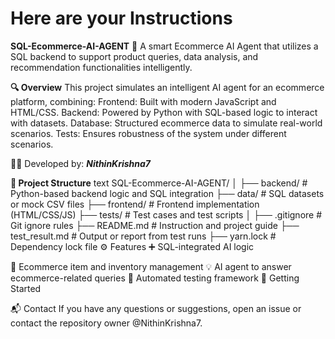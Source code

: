 # Here are your Instructions
**SQL-Ecommerce-AI-AGENT**
🚀 A smart Ecommerce AI Agent that utilizes a SQL backend to support product queries, data analysis, and recommendation functionalities intelligently.

**🔍 Overview**
This project simulates an intelligent AI agent for an ecommerce platform, combining:
Frontend: Built with modern JavaScript and HTML/CSS.
Backend: Powered by Python with SQL-based logic to interact with datasets.
Database: Structured ecommerce data to simulate real-world scenarios.
Tests: Ensures robustness of the system under different scenarios.

👨‍💻 Developed by: _**NithinKrishna7**_

**📁 Project Structure**
text
SQL-Ecommerce-AI-AGENT/
│
├── backend/         # Python-based backend logic and SQL integration
├── data/            # SQL datasets or mock CSV files
├── frontend/        # Frontend implementation (HTML/CSS/JS)
├── tests/           # Test cases and test scripts
│
├── .gitignore       # Git ignore rules
├── README.md        # Instruction and project guide
├── test_result.md   # Output or report from test runs
├── yarn.lock        # Dependency lock file
⚙️ Features
➕ SQL-integrated AI logic

🛒 Ecommerce item and inventory management
💡 AI agent to answer ecommerce-related queries
🧪 Automated testing framework
🚀 Getting Started



📬 Contact
If you have any questions or suggestions, open an issue or contact the repository owner @NithinKrishna7.

